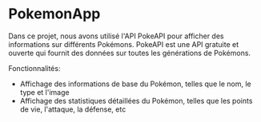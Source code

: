 # PokemonApp
Dans ce projet, nous avons utilisé l'API PokeAPI pour afficher des informations sur différents Pokémons. PokeAPI est une API gratuite et ouverte qui fournit des données sur toutes les générations de Pokémons.

Fonctionnalités:
 + Affichage des informations de base du Pokémon, telles que le nom, le type et l'image
 + Affichage des statistiques détaillées du Pokémon, telles que les points de vie, l'attaque, la défense, etc
 
